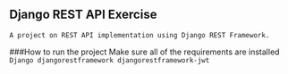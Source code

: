 
## Django REST API Exercise
    A project on REST API implementation using Django REST Framework. 

###How to run the project
    Make sure all of the requirements are installed
    ```
    Django
    djangorestframework
    djangorestframework-jwt
    ```
    

